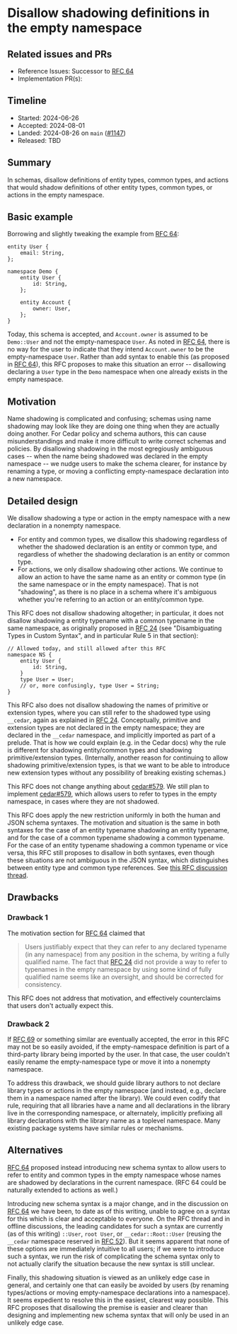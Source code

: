 # Disallow shadowing definitions in the empty namespace

## Related issues and PRs

- Reference Issues: Successor to [RFC 64]
- Implementation PR(s):

## Timeline

- Started: 2024-06-26
- Accepted: 2024-08-01
- Landed: 2024-08-26 on `main` ([#1147](https://github.com/cedar-policy/cedar/pull/1147))
- Released: TBD

## Summary

In schemas, disallow definitions of entity types, common types, and actions that
would shadow definitions of other entity types, common types, or actions in the
empty namespace.

## Basic example

Borrowing and slightly tweaking the example from [RFC 64]:

```
entity User {
    email: String,
};

namespace Demo {
    entity User {
        id: String,
    };

    entity Account {
        owner: User,
    };
}
```

Today, this schema is accepted, and `Account.owner` is assumed to be
`Demo::User` and not the empty-namespace `User`.
As noted in [RFC 64], there is no way for the user to indicate that they intend
`Account.owner` to be the empty-namespace `User`.
Rather than add syntax to enable this (as proposed in [RFC 64]), this RFC
proposes to make this situation an error -- disallowing declaring a `User` type
in the `Demo` namespace when one already exists in the empty namespace.

## Motivation

Name shadowing is complicated and confusing; schemas using name shadowing may
look like they are doing one thing when they are actually doing another.
For Cedar policy and schema authors, this can cause misunderstandings and make
it more difficult to write correct schemas and policies.
By disallowing shadowing in the most egregiously ambiguous cases -- when the
name being shadowed was declared in the empty namespace -- we nudge users to
make the schema clearer, for instance by renaming a type, or moving a
conflicting empty-namespace declaration into a new namespace.

## Detailed design

We disallow shadowing a type or action in the empty namespace with a new
declaration in a nonempty namespace.
* For entity and common types, we disallow this shadowing regardless of whether
the shadowed declaration is an entity or common type, and regardless of whether
the shadowing declaration is an entity or common type.
* For actions, we only disallow shadowing other actions.
  We continue to allow an action to have the same name as an entity or common
  type (in the same namespace or in the empty namespace).
  That is not "shadowing", as there is no place in a schema where it's ambiguous
  whether you're referring to an action or an entity/common type.

This RFC does not disallow shadowing altogether; in particular, it does not
disallow shadowing a entity typename with a common typename in the same namespace,
as originally proposed in [RFC 24] (see "Disambiguating Types in Custom Syntax",
and in particular Rule 5 in that section):
```
// Allowed today, and still allowed after this RFC
namespace NS {
    entity User {
        id: String,
    }
    type User = User;
    // or, more confusingly, type User = String;
}
```

This RFC also does not disallow shadowing the names of primitive or extension
types, where you can still refer to the shadowed type using `__cedar`, again as
explained in [RFC 24].
Conceptually, primitive and extension types are not declared in the empty
namespace; they are declared in the `__cedar` namespace, and implicitly imported
as part of a prelude.
That is how we could explain (e.g. in the Cedar docs) why the rule is different
for shadowing entity/common types and shadowing primitive/extension types.
(Internally, another reason for continuing to allow shadowing
primitive/extension types, is that we want to be able to introduce new extension
types without any possibility of breaking existing schemas.)

This RFC does not change anything about [cedar#579].
We still plan to implement [cedar#579], which allows users to refer to types in
the empty namespace, in cases where they are not shadowed.

This RFC does apply the new restriction uniformly in both the human and JSON
schema syntaxes.
The motivation and situation is the same in both syntaxes for the case of an
entity typename shadowing an entity typename, and for the case of a common
typename shadowing a common typename.
For the case of an entity typename shadowing a common typename or vice versa,
this RFC still proposes to disallow in both syntaxes, even though these
situations are not ambiguous in the JSON syntax, which distinguishes between
entity type and common type references.
See [this RFC discussion thread](https://github.com/cedar-policy/rfcs/pull/70#discussion_r1659120108).

## Drawbacks

### Drawback 1

The motivation section for [RFC 64] claimed that
> Users justifiably expect that they can refer to any declared typename (in any
> namespace) from any position in the schema, by writing a fully qualified name.
> The fact that [RFC 24] did not provide a way to refer to typenames in the empty
> namespace by using some kind of fully qualified name seems like an oversight,
> and should be corrected for consistency.

This RFC does not address that motivation, and effectively counterclaims that
users don't actually expect this.

### Drawback 2

If [RFC 69] or something similar are eventually accepted, the error in this RFC
may not be so easily avoided, if the empty-namespace definition is part of a
third-party library being imported by the user.
In that case, the user couldn't easily rename the empty-namespace type or move
it into a nonempty namespace.

To address this drawback, we should guide library authors to not declare library
types or actions in the empty namespace (and instead, e.g., declare them in a
namespace named after the library).
We could even codify that rule, requiring that all libraries have a name and all
declarations in the library live in the corresponding namespace, or alternately,
implicitly prefixing all library declarations with the library name as a
toplevel namespace.
Many existing package systems have similar rules or mechanisms.

## Alternatives

[RFC 64] proposed instead introducing new schema syntax to allow users to refer
to entity and common types in the empty namespace whose names are shadowed by
declarations in the current namespace.
(RFC 64 could be naturally extended to actions as well.)

Introducing new schema syntax is a major change, and in the discussion on
[RFC 64] we have been, to date as of this writing, unable to agree on a syntax for
this which is clear and acceptable to everyone.
On the RFC thread and in offline discussions, the leading candidates for such a
syntax are currently (as of this writing) `::User`, `root User`, or
`__cedar::Root::User` (reusing the `__cedar` namespace reserved in [RFC 52]).
But it seems apparent that none of these options are immediately intuitive to
all users; if we were to introduce such a syntax, we run the risk of
complicating the schema syntax only to not actually clarify the situation
because the new syntax is still unclear.

Finally, this shadowing situation is viewed as an unlikely edge case in general,
and certainly one that can easily be avoided by users (by renaming types/actions
or moving empty-namespace declarations into a namespace).
It seems expedient to resolve this in the easiest, clearest way possible.
This RFC proposes that disallowing the premise is easier and clearer than
designing and implementing new schema syntax that will only be used in an
unlikely edge case.


[RFC 24]: https://github.com/cedar-policy/rfcs/blob/main/text/0024-schema-syntax.md
[RFC 52]: https://github.com/cedar-policy/rfcs/blob/main/text/0052-reserved-namespaces.md
[RFC 64]: https://github.com/cedar-policy/rfcs/pull/64
[RFC 69]: https://github.com/cedar-policy/rfcs/pull/69
[cedar#579]: https://github.com/cedar-policy/cedar/issues/579
